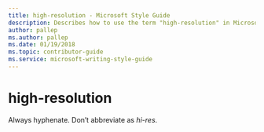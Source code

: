```yaml
---
title: high-resolution - Microsoft Style Guide
description: Describes how to use the term "high-resolution" in Microsoft content.
author: pallep
ms.author: pallep
ms.date: 01/19/2018
ms.topic: contributor-guide
ms.service: microsoft-writing-style-guide
---
```


# high-resolution

Always hyphenate. Don’t abbreviate as *hi-res*. 
